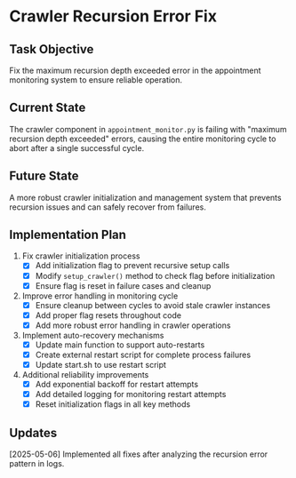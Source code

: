 # Crawler Recursion Error Fix

## Task Objective
Fix the maximum recursion depth exceeded error in the appointment monitoring system to ensure reliable operation.

## Current State
The crawler component in `appointment_monitor.py` is failing with "maximum recursion depth exceeded" errors, causing the entire monitoring cycle to abort after a single successful cycle.

## Future State
A more robust crawler initialization and management system that prevents recursion issues and can safely recover from failures.

## Implementation Plan

1. Fix crawler initialization process
   - [x] Add initialization flag to prevent recursive setup calls
   - [x] Modify `setup_crawler()` method to check flag before initialization
   - [x] Ensure flag is reset in failure cases and cleanup

2. Improve error handling in monitoring cycle
   - [x] Ensure cleanup between cycles to avoid stale crawler instances
   - [x] Add proper flag resets throughout code
   - [x] Add more robust error handling in crawler operations

3. Implement auto-recovery mechanisms
   - [x] Update main function to support auto-restarts
   - [x] Create external restart script for complete process failures
   - [x] Update start.sh to use restart script

4. Additional reliability improvements
   - [x] Add exponential backoff for restart attempts
   - [x] Add detailed logging for monitoring restart attempts
   - [x] Reset initialization flags in all key methods

## Updates
[2025-05-06] Implemented all fixes after analyzing the recursion error pattern in logs. 